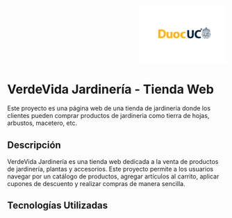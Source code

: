 <p align="right">
  <img src="assets/logo_duoc-01.jpg" alt="Logo DUOC" width="200">
</p>

# VerdeVida Jardinería - Tienda Web
Este proyecto es una página web de una tienda de jardineria donde los clientes pueden comprar productos de jardineria como tierra de hojas, arbustos, macetero, etc.

## Descripción
VerdeVida Jardinería es una tienda web dedicada a la venta de productos de jardinería, plantas y accesorios. Este proyecto permite a los usuarios navegar por un catálogo de productos, agregar artículos al carrito, aplicar cupones de descuento y realizar compras de manera sencilla.

## Tecnologías Utilizadas
